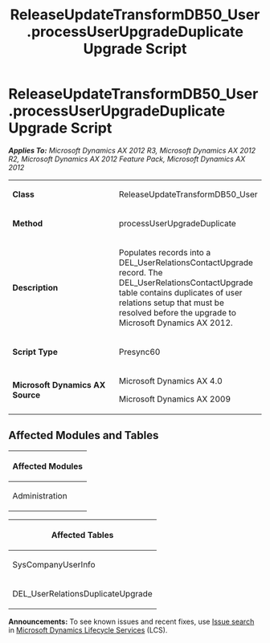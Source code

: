 ﻿---
title: ReleaseUpdateTransformDB50_User.processUserUpgradeDuplicate Upgrade Script
TOCTitle: ReleaseUpdateTransformDB50_User.processUserUpgradeDuplicate Upgrade Script
ms:assetid: 2fc4015c-0799-9b97-d120-cb8caf0d201d
ms:mtpsurl: https://msdn.microsoft.com/en-us/library/JJ736043(v=AX.60)
ms:contentKeyID: 49707458
ms.date: 05/18/2015
mtps_version: v=AX.60
---

# ReleaseUpdateTransformDB50\_User.processUserUpgradeDuplicate Upgrade Script 


_**Applies To:** Microsoft Dynamics AX 2012 R3, Microsoft Dynamics AX 2012 R2, Microsoft Dynamics AX 2012 Feature Pack, Microsoft Dynamics AX 2012_

<table>
<colgroup>
<col style="width: 50%" />
<col style="width: 50%" />
</colgroup>
<tbody>
<tr class="odd">
<td><p><strong>Class</strong></p></td>
<td><p>ReleaseUpdateTransformDB50_User</p></td>
</tr>
<tr class="even">
<td><p><strong>Method</strong></p></td>
<td><p>processUserUpgradeDuplicate</p></td>
</tr>
<tr class="odd">
<td><p><strong>Description</strong></p></td>
<td><p>Populates records into a DEL_UserRelationsContactUpgrade record. The DEL_UserRelationsContactUpgrade table contains duplicates of user relations setup that must be resolved before the upgrade to Microsoft Dynamics AX 2012.</p></td>
</tr>
<tr class="even">
<td><p><strong>Script Type</strong></p></td>
<td><p>Presync60</p></td>
</tr>
<tr class="odd">
<td><p><strong>Microsoft Dynamics AX Source</strong></p></td>
<td><p>Microsoft Dynamics AX 4.0</p>
<p>Microsoft Dynamics AX 2009</p></td>
</tr>
</tbody>
</table>


## Affected Modules and Tables

<table>
<colgroup>
<col style="width: 100%" />
</colgroup>
<thead>
<tr class="header">
<th><p>Affected Modules</p></th>
</tr>
</thead>
<tbody>
<tr class="odd">
<td><p>Administration</p></td>
</tr>
</tbody>
</table>


<table>
<colgroup>
<col style="width: 100%" />
</colgroup>
<thead>
<tr class="header">
<th><p>Affected Tables</p></th>
</tr>
</thead>
<tbody>
<tr class="odd">
<td><p>SysCompanyUserInfo</p></td>
</tr>
<tr class="even">
<td><p>DEL_UserRelationsDuplicateUpgrade</p></td>
</tr>
</tbody>
</table>

  
**Announcements:** To see known issues and recent fixes, use [Issue search](http://go.microsoft.com/fwlink/?linkid=389258) in [Microsoft Dynamics Lifecycle Services](http://go.microsoft.com/fwlink/?linkid=306505) (LCS).

